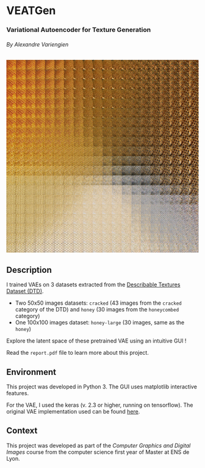 
# VEATGen
### Variational Autoencoder for Texture Generation
###### By Alexandre Variengien

![VEATGen image space](https://github.com/aVariengien/VEATGen/blob/main/results_images/honey_grid1.png "VEATGen image space")

## Description

I trained VAEs on 3 datasets extracted from the [Describable Textures Dataset (DTD)](https://www.robots.ox.ac.uk/~vgg/data/dtd/).
 * Two 50x50 images datasets: `cracked` (43 images from the `cracked` category of the DTD) and `honey` (30 images from the `honeycombed` category)
 * One 100x100 images dataset: `honey-large` (30 images, same as the `honey`)

Explore the latent space of these pretrained VAE using an intuitive GUI ! 

Read the `report.pdf` file to learn more about this project.

## Environment

This project was developed in Python 3. The GUI uses matplotlib interactive features. 
    
For the VAE, I used the keras (v. 2.3 or higher, running on tensorflow).
The original VAE implementation used can be found [here](https://keras.io/examples/generative/vae/). 

## Context

This project was developed as part of the *Computer Graphics and Digital Images* course from the computer science first year of Master at ENS de Lyon.